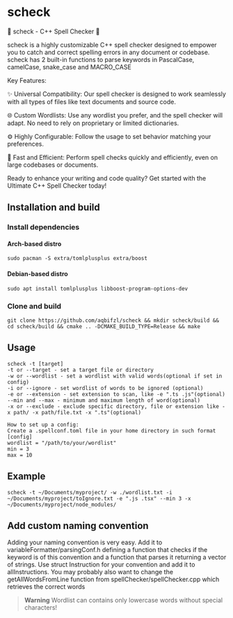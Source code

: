 # scheck

🚀 scheck - C++ Spell Checker 🚀

scheck is a highly customizable C++ spell checker designed to empower you to catch and correct spelling errors in any document or codebase. scheck has 2 built-in functions to parse keywords in PascalCase, camelCase, snake_case and MACRO_CASE

Key Features:

✨ Universal Compatibility: Our spell checker is designed to work seamlessly with all types of files like text documents and source code.

🌐 Custom Wordlists: Use any wordlist you prefer, and the spell checker will adapt. No need to rely on proprietary or limited dictionaries.

⚙️ Highly Configurable: Follow the usage to set behavior matching your preferences. 

🚀 Fast and Efficient: Perform spell checks quickly and efficiently, even on large codebases or documents.

Ready to enhance your writing and code quality? Get started with the Ultimate C++ Spell Checker today!
## Installation and build
### Install dependencies
#### Arch-based distro
```
sudo pacman -S extra/tomlplusplus extra/boost
```
#### Debian-based distro
```
sudo apt install tomlplusplus libboost-program-options-dev
```

### Clone and build
```
git clone https://github.com/aqbifzl/scheck && mkdir scheck/build && cd scheck/build && cmake .. -DCMAKE_BUILD_TYPE=Release && make
```

## Usage
```
scheck -t [target]
-t or --target - set a target file or directory
-w or --wordlist - set a wordlist with valid words(optional if set in config)
-i or --ignore - set wordlist of words to be ignored (optional)
-e or --extension - set extension to scan, like -e ".ts .js"(optional)
--min and --max - minimum and maximum length of word(optional)
-x or --exclude - exclude specific directory, file or extension like -x path/ -x path/file.txt -x ".ts"(optional)

How to set up a config:
Create a .spellconf.toml file in your home directory in such format
[config]
wordlist = "/path/to/your/wordlist"
min = 3
max = 10
```
## Example
```
scheck -t ~/Documents/myproject/ -w ./wordlist.txt -i ~/Documents/myproject/toIgnore.txt -e ".js .tsx" --min 3 -x ~/Documents/myproject/node_modules/
```

## Add custom naming convention

Adding your naming convention is very easy. Add it to variableFormatter/parsingConf.h defining a function that checks if the keyword is of this convention and a function that parses it returning a vector of strings. Use struct Instruction for your convention and add it to allInstructions. You may probably also want to change the getAllWordsFromLine function from spellChecker/spellChecker.cpp which retrieves the correct words


> **Warning**
> Wordlist can contains only lowercase words without special characters!
